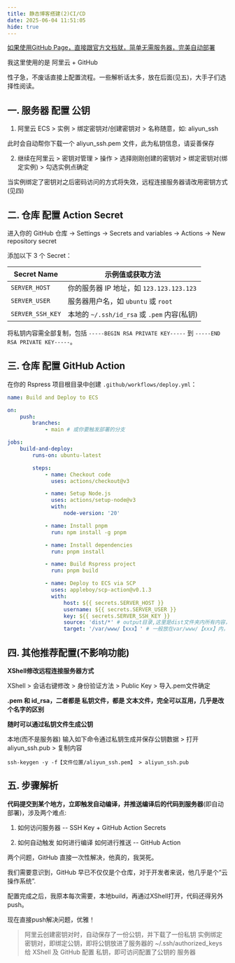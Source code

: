 ```yaml
---
title: 静态博客搭建(2)CI/CD
date: 2025-06-04 11:51:05
hide: true
---
```


[如果使用GitHub Page，直接跟官方文档就，简单无需服务器，完美自动部署](https://rspress.dev/zh/guide/basic/deploy)

我这里使用的是 阿里云 + GitHub

性子急，不废话直接上配置流程。一些解析话太多，放在后面(见五)，大手子们选择性阅读。

## 一. 服务器 配置 公钥

1. 阿里云 ECS > 实例 > 绑定密钥对/创建密钥对 > 名称随意，如: aliyun_ssh

此时会自动帮你下载一个 aliyun_ssh.pem 文件，此为私钥信息，请妥善保存

2. 继续在阿里云 > 密钥对管理 > 操作 > 选择刚刚创建的密钥对 > 绑定密钥对(绑定实例) > 勾选实例点确定

当实例绑定了密钥对之后密码访问的方式将失效，远程连接服务器请改用密钥方式(见四)

## 二. 仓库 配置 Action Secret  

进入你的 GitHub 仓库 → Settings → Secrets and variables → Actions → New repository secret

添加以下 3 个 Secret：

| Secret Name      | 示例值或获取方法                            |
| ---------------- | ------------------------------------------- |
| `SERVER_HOST`    | 你的服务器 IP 地址，如 `123.123.123.123`    |
| `SERVER_USER`    | 服务器用户名，如 `ubuntu` 或 `root`         |
| `SERVER_SSH_KEY` | 本地的 `~/.ssh/id_rsa` 或 `.pem` 内容(私钥) |

将私钥内容需全部复制，包括 `-----BEGIN RSA PRIVATE KEY-----` 到 `-----END RSA PRIVATE KEY-----`。

## 三. 仓库 配置 GitHub Action

在你的 Rspress 项目根目录中创建 `.github/workflows/deploy.yml`：

```yaml
name: Build and Deploy to ECS

on:
    push:
        branches:
            - main # 或你要触发部署的分支

jobs:
    build-and-deploy:
        runs-on: ubuntu-latest

        steps:
            - name: Checkout code
              uses: actions/checkout@v3

            - name: Setup Node.js
              uses: actions/setup-node@v3
              with:
                  node-version: '20'

            - name: Install pnpm
              run: npm install -g pnpm

            - name: Install dependencies
              run: pnpm install

            - name: Build Rspress project
              run: pnpm build

            - name: Deploy to ECS via SCP
              uses: appleboy/scp-action@v0.1.3
              with:
                  host: ${{ secrets.SERVER_HOST }}
                  username: ${{ secrets.SERVER_USER }}
                  key: ${{ secrets.SERVER_SSH_KEY }}
                  source: 'dist/*' # output目录,这里是dist文件夹内所有内容，不含dist本身
                  target: '/var/www/【xxx】' # 一般放在var/www/【xxx】内，和nginx配置要一致

```


## 四. 其他推荐配置(不影响功能)

__XShell修改远程连接服务器方式__

XShell > 会话右键修改 > 身份验证方法 > Public Key > 导入.pem文件确定 

__.pem 和 id_rsa，二者都是 私钥文件，都是 文本文件，完全可以互用，几乎是改个名字的区别__

__随时可以通过私钥文件生成公钥__

本地(而不是服务器) 输入如下命令通过私钥生成并保存公钥数据 > 打开aliyun_ssh.pub > 复制内容

`ssh-keygen -y -f【文件位置/aliyun_ssh.pem】 > aliyun_ssh.pub`

## 五. 步骤解析

__代码提交到某个地方，立即触发自动编译，并推送编译后的代码到服务器__(即自动部署)，涉及两个难点:

1. 如何访问服务器 -- SSH Key + GitHub Action Secrets

2. 如何自动触发 如何进行编译 如何进行推送 -- GitHub Action

两个问题，GitHub 直接一次性解决，他真的，我哭死。

我们需要意识到，GitHub 早已不仅仅是个仓库，对于开发者来说，他几乎是个“云操作系统”.

配置完成之后，我原本每次需要，本地build，再通过XShell打开，代码还得另外push。

现在直接push解决问题，优雅！

> 阿里云创建密钥对时，自动保存了一份公钥，并下载了一份私钥
> 实例绑定密钥对，即绑定公钥，即将公钥放进了服务器的 ~/.ssh/authorized_keys
> 给 XShell 及 GitHub 配置 私钥，即可访问配置了公钥的 服务器
